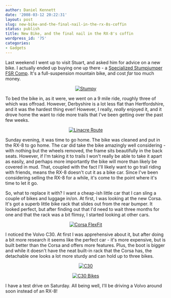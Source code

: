 ```yaml
---
author: Daniel Kennett
date: '2008-03-12 20:22:31'
layout: post
slug: new-bike-and-the-final-nail-in-the-rx-8s-coffin
status: publish
title: New Bike, and the final nail in the RX-8's coffin
wordpress_id: '75'
categories:
- Gadgets
---
```


Last weekend I went up to visit Stuart, and asked him for advice on a new bike. I actually ended up buying one up there - a <a href="http://www.specialized.com/bc/SBCBkModel.jsp?spid=33436">Specialized Stumpjumper FSR Comp</a>. It's a full-suspension mountain bike, and cost <em>far</em> too much money.

<div align="center"><a href='http://ikennd.ac/pictures/for_posts/2008/03/stumpy1.jpg' title='Stumpy'><img src='http://ikennd.ac/pictures/for_posts/2008/03/stumpy1.jpg' alt='Stumpy' /></a></div>


To bed the bike in, as it were, we went on a 9 mile ride, roughly three of which was offroad. However, Derbyshire is a lot less flat than Hertfordshire, and it was the hardest thing ever! However, I really, <em>really</em> enjoyed it, and it drove home the want to ride more trails that I've been getting over the past few weeks. 

<div align="center"><a href='http://ikennd.ac/pictures/for_posts/2008/03/finderscreensnapz001.jpg' title='Linacre Route'><img src='http://ikennd.ac/pictures/for_posts/2008/03/finderscreensnapz001.jpg' alt='Linacre Route' /></a></div>


Sunday evening, it was time to go home. The bike was cleaned and put in the RX-8 to go home. The car did take the bike amazingly well considering - with nothing but the wheels removed, the frame sits beautifully in the back seats. However, if I'm taking it to trails I won't really be able to take it apart as easily, and perhaps more importantly the bike will more than likely be covered in mud. That, coupled with the fact I'll likely want to go trail riding with friends, means the RX-8 doesn't cut it as a bike car. Since I've been considering selling the RX-8 for a while, it's come to the point where it's time to let it go.

<!--more-->

So, what to replace it with? I want a cheap-ish little car that I can sling a couple of bikes and luggage in/on. At first, I was looking at the new Corsa. It's got a superb little bike rack that slides out from the rear bumper. It looked perfect, but after finding out that I'd need to wait three months for one and that the rack was a bit flimsy, I started looking at other cars. 

<div align="center"><a href='http://ikennd.ac/pictures/for_posts/2008/03/0000a9291a1r.jpg' title='Corsa FlexFit'><img src='http://ikennd.ac/pictures/for_posts/2008/03/0000a9291a1r.jpg' alt='Corsa FlexFit' /></a></div>

I noticed the Volvo C30. At first I was apprehensive about it, but after doing a bit more research it seems like the perfect car - it's more expensive, but is built better than the Corsa and offers more features. Plus, the boot is bigger and while it doesn't have the neat built-in rack that the Corsa has, the detachable one looks a lot more sturdy and can hold up to three bikes. 

<div align="center"><a href='http://ikennd.ac/pictures/for_posts/2008/03/c30-bodykit-front.jpg' title='C30'><img src='http://ikennd.ac/pictures/for_posts/2008/03/c30-bodykit-front.jpg' alt='C30' /></a>

<a href='http://ikennd.ac/pictures/for_posts/2008/03/firefoxscreensnapz001.jpg' title='C30 Bikes'><img src='http://ikennd.ac/pictures/for_posts/2008/03/firefoxscreensnapz001.jpg' alt='C30 Bikes' /></a></div>

I have a test drive on Saturday. All being well, I'll be driving a Volvo around soon instead of an RX-8!